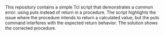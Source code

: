 This repository contains a simple Tcl script that demonstrates a common error: using puts instead of return in a procedure.  The script highlights the issue where the procedure intends to return a calculated value, but the puts command interferes with the expected return behavior. The solution shows the corrected procedure.